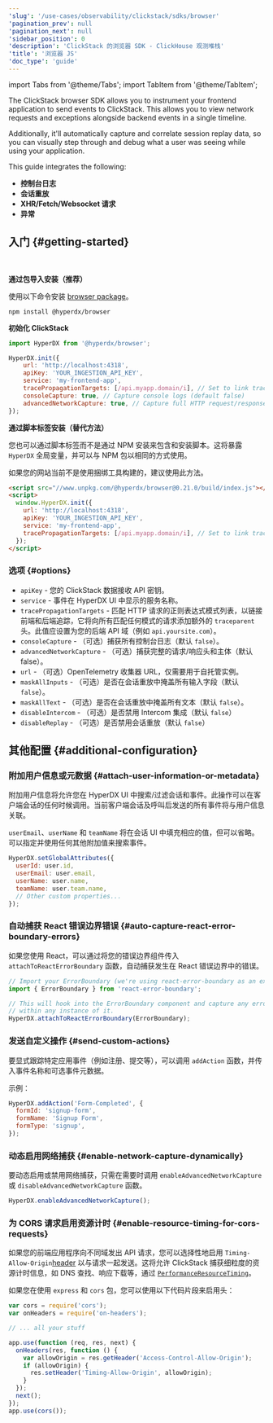 ```yaml
---
'slug': '/use-cases/observability/clickstack/sdks/browser'
'pagination_prev': null
'pagination_next': null
'sidebar_position': 0
'description': 'ClickStack 的浏览器 SDK - ClickHouse 观测堆栈'
'title': '浏览器 JS'
'doc_type': 'guide'
---
```


import Tabs from '@theme/Tabs';
import TabItem from '@theme/TabItem';

The ClickStack browser SDK allows you to instrument your frontend application to
send events to ClickStack. This allows you to view network 
requests and exceptions alongside backend events in a single timeline.

Additionally, it'll automatically capture and correlate session replay data, so
you can visually step through and debug what a user was seeing while using your
application.

This guide integrates the following:

- **控制台日志**
- **会话重放**
- **XHR/Fetch/Websocket 请求**
- **异常**

## 入门 {#getting-started}

<br/>

<Tabs groupId="install">
<TabItem value="package_import" label="包导入" default>

**通过包导入安装（推荐）**

使用以下命令安装 [browser package](https://www.npmjs.com/package/@hyperdx/browser)。

```shell
npm install @hyperdx/browser
```

**初始化 ClickStack**

```javascript
import HyperDX from '@hyperdx/browser';

HyperDX.init({
    url: 'http://localhost:4318',
    apiKey: 'YOUR_INGESTION_API_KEY',
    service: 'my-frontend-app',
    tracePropagationTargets: [/api.myapp.domain/i], // Set to link traces from frontend to backend requests
    consoleCapture: true, // Capture console logs (default false)
    advancedNetworkCapture: true, // Capture full HTTP request/response headers and bodies (default false)
});
```

</TabItem>
<TabItem value="script_tag" label="脚本标签">

**通过脚本标签安装（替代方法）**

您也可以通过脚本标签而不是通过 NPM 安装来包含和安装脚本。这将暴露 `HyperDX` 全局变量，并可以与 NPM 包以相同的方式使用。

如果您的网站当前不是使用捆绑工具构建的，建议使用此方法。

```html
<script src="//www.unpkg.com/@hyperdx/browser@0.21.0/build/index.js"></script>
<script>
  window.HyperDX.init({
    url: 'http://localhost:4318',
    apiKey: 'YOUR_INGESTION_API_KEY',
    service: 'my-frontend-app',
    tracePropagationTargets: [/api.myapp.domain/i], // Set to link traces from frontend to backend requests
  });
</script>
```

</TabItem>
</Tabs>

### 选项 {#options}

- `apiKey` - 您的 ClickStack 数据接收 API 密钥。
- `service` - 事件在 HyperDX UI 中显示的服务名称。
- `tracePropagationTargets` - 匹配 HTTP 请求的正则表达式模式列表，以链接前端和后端追踪，它将向所有匹配任何模式的请求添加额外的 `traceparent` 头。此值应设置为您的后端 API 域（例如 `api.yoursite.com`）。
- `consoleCapture` - （可选）捕获所有控制台日志（默认 `false`）。
- `advancedNetworkCapture` - （可选）捕获完整的请求/响应头和主体（默认 false）。
- `url` - （可选）OpenTelemetry 收集器 URL，仅需要用于自托管实例。
- `maskAllInputs` - （可选）是否在会话重放中掩盖所有输入字段（默认 `false`）。
- `maskAllText` - （可选）是否在会话重放中掩盖所有文本（默认 `false`）。
- `disableIntercom` - （可选）是否禁用 Intercom 集成（默认 `false`）
- `disableReplay` - （可选）是否禁用会话重放（默认 `false`）

## 其他配置 {#additional-configuration}

### 附加用户信息或元数据 {#attach-user-information-or-metadata}

附加用户信息将允许您在 HyperDX UI 中搜索/过滤会话和事件。此操作可以在客户端会话的任何时候调用。当前客户端会话及呼叫后发送的所有事件将与用户信息关联。

`userEmail`、`userName` 和 `teamName` 将在会话 UI 中填充相应的值，但可以省略。可以指定并使用任何其他附加值来搜索事件。

```javascript
HyperDX.setGlobalAttributes({
  userId: user.id,
  userEmail: user.email,
  userName: user.name,
  teamName: user.team.name,
  // Other custom properties...
});
```

### 自动捕获 React 错误边界错误 {#auto-capture-react-error-boundary-errors}

如果您使用 React，可以通过将您的错误边界组件传入 `attachToReactErrorBoundary` 函数，自动捕获发生在 React 错误边界中的错误。

```javascript
// Import your ErrorBoundary (we're using react-error-boundary as an example)
import { ErrorBoundary } from 'react-error-boundary';

// This will hook into the ErrorBoundary component and capture any errors that occur
// within any instance of it.
HyperDX.attachToReactErrorBoundary(ErrorBoundary);
```

### 发送自定义操作 {#send-custom-actions}

要显式跟踪特定应用事件（例如注册、提交等），可以调用 `addAction` 函数，并传入事件名称和可选事件元数据。

示例：

```javascript
HyperDX.addAction('Form-Completed', {
  formId: 'signup-form',
  formName: 'Signup Form',
  formType: 'signup',
});
```

### 动态启用网络捕获 {#enable-network-capture-dynamically}

要动态启用或禁用网络捕获，只需在需要时调用 `enableAdvancedNetworkCapture` 或 `disableAdvancedNetworkCapture` 函数。

```javascript
HyperDX.enableAdvancedNetworkCapture();
```

### 为 CORS 请求启用资源计时 {#enable-resource-timing-for-cors-requests}

如果您的前端应用程序向不同域发出 API 请求，您可以选择性地启用 `Timing-Allow-Origin`[header](https://developer.mozilla.org/en-US/docs/Web/HTTP/Headers/Timing-Allow-Origin) 以与请求一起发送。这将允许 ClickStack 捕获细粒度的资源计时信息，如 DNS 查找、响应下载等，通过 [`PerformanceResourceTiming`](https://developer.mozilla.org/en-US/docs/Web/API/PerformanceResourceTiming)。

如果您在使用 `express` 和 `cors` 包，您可以使用以下代码片段来启用头：

```javascript
var cors = require('cors');
var onHeaders = require('on-headers');

// ... all your stuff

app.use(function (req, res, next) {
  onHeaders(res, function () {
    var allowOrigin = res.getHeader('Access-Control-Allow-Origin');
    if (allowOrigin) {
      res.setHeader('Timing-Allow-Origin', allowOrigin);
    }
  });
  next();
});
app.use(cors());
```
